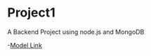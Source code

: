 # Project1

A Backend Project using node.js and MongoDB

-[Model Link](https://app.eraser.io/workspace/YtPqZ1VogxGy1jzIDkzj)
